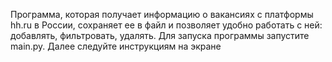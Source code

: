 Программа, которая получает информацию о вакансиях с платформы hh.ru в России, сохраняет ее в файл и позволяет удобно работать с ней: добавлять, фильтровать, удалять.
Для запуска программы запустите main.py.
Далее следуйте инструкциям на экране
